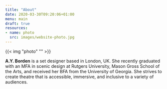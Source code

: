 ```yaml
---
title: "About"
date: 2020-03-30T09:20:06+01:00
menu: main
draft: true
resources:
- name: photo
  src: images/website-photo.jpg
---
```

{{< img "photo" "" >}}

**A.Y. Borden** is a set designer based in London, UK. She recently graduated with an MFA in scenic design at Rutgers University, Mason Gross School of the Arts, and received her BFA from the University of Georgia. She strives to create theatre that is accessible, immersive, and inclusive to a variety of audiences.
